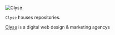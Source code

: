 ![Clyse](https://i.ibb.co/tscSVTR/Cloudy-Shell-txt.png)

`Clyse` houses repositories.

[Clyse](https://clyse.dev) is a digital web design & marketing agencys
